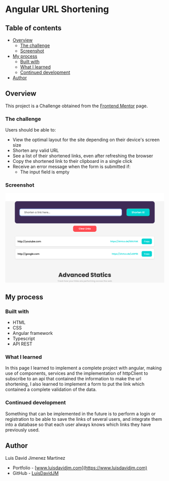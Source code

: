 # Angular URL Shortening

## Table of contents

- [Overview](#overview)
  - [The challenge](#the-challenge)
  - [Screenshot](#screenshot)
- [My process](#my-process)
  - [Built with](#built-with)
  - [What I learned](#what-i-learned)
  - [Continued development](#continued-development)
- [Author](#author)

## Overview

This project is a Challenge obtained from the [Frontend Mentor](https://www.frontendmentor.io/) page.

### The challenge

Users should be able to:

- View the optimal layout for the site depending on their device's screen size
- Shorten any valid URL
- See a list of their shortened links, even after refreshing the browser
- Copy the shortened link to their clipboard in a single click
- Receive an error message when the form is submitted if:
    - The input field is empty

### Screenshot

![](./angular-url-shortening.png)

## My process

### Built with

- HTML
- CSS
- Angular framework
- Typescript
- API REST

### What I learned

In this page I learned to implement a complete project with angular, making use of components, services and the implementation of httpClient to subscribe to an api that contained the information to make the url shortening, I also learned to implement a form to put the link which contained a complete validation of the data.

### Continued development

Something that can be implemented in the future is to perform a login or registration to be able to save the links of several users, and integrate them into a database so that each user always knows which links they have previously used.

## Author

Luis David Jimenez Martinez
- Portfolio - [www.luisdavidjm.com](https://www.luisdavidjm.com)
- GitHub - [LuisDavidJM](https://github.com/LuisDavidJM)
